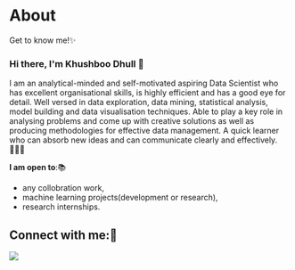 # About
Get to know me!✨

### Hi there, I'm Khushboo Dhull 👋

I am an analytical-minded and self-motivated aspiring Data Scientist who has excellent organisational skills, is highly efficient and has a good eye for detail. Well versed in data exploration, data mining, statistical analysis, model building and data visualisation techniques. Able to play a key role in analysing problems and come up with creative solutions as well as producing methodologies for effective data management. A quick learner who can absorb new ideas and can communicate clearly and effectively.👩🏻‍💻


 **I am open to**:📚

- any collobration work,
- machine learning projects(development or research),
- research internships.


## Connect with me:📧

<p align = "center">
	
[<img src="https://img.shields.io/badge/linkedin-%2312100E.svg?&style=for-the-badge&logo=linkedin&logoColor=white&color=black" />](https://www.linkedin.com/in/rushikesh-konapure/)
